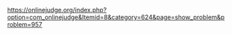 https://onlinejudge.org/index.php?option=com_onlinejudge&Itemid=8&category=624&page=show_problem&problem=957
